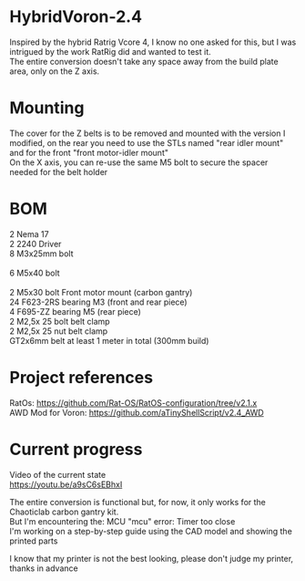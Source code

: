 # HybridVoron-2.4
Inspired by the hybrid Ratrig Vcore 4, I know no one asked for this, but I was intrigued by the work RatRig did and wanted to test it. <br />
The entire conversion doesn't take any space away from the build plate area, only on the Z axis.

# Mounting
The cover for the Z belts is to be removed and mounted with the version I modified, on the rear you need to use the STLs named "rear idler mount" and for the front "front motor-idler mount" <br />
On the X axis, you can re-use the same M5 bolt to secure the spacer needed for the belt holder

# BOM	
2	   Nema 17	<br />
2	   2240 Driver	<br />
8  	 M3x25mm bolt <br />	
6  	 M5x40 bolt <br />	
2  	 M5x30 bolt	Front motor mount (carbon gantry) <br />
24   F623-2RS bearing	M3 (front and rear piece) <br />
4	   F695-ZZ bearing	M5 (rear piece) <br />
2	   M2,5x 25 bolt	belt clamp <br />
2	   M2,5x 25 nut	belt clamp <br />
	   GT2x6mm belt	at least 1 meter in total (300mm build) <br />

# Project references
RatOs: https://github.com/Rat-OS/RatOS-configuration/tree/v2.1.x <br />
AWD Mod for Voron: https://github.com/aTinyShellScript/v2.4_AWD <br />

# Current progress
Video of the current state <br />
https://youtu.be/a9sC6sEBhxI <br />

The entire conversion is functional but, for now, it only works for the Chaoticlab carbon gantry kit. <br />
But I'm encountering the: MCU "mcu" error: Timer too close <br />
I'm working on a step-by-step guide using the CAD model and showing the printed parts

I know that my printer is not the best looking, please don't judge my printer, thanks in advance
